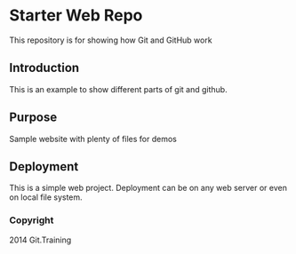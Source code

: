 # Starter Web Repo

This repository is for showing how Git and GitHub work

## Introduction

This is an example to show different parts of git and github.

## Purpose

Sample website with plenty of files for demos

## Deployment
This is a simple web project. Deployment can be on any web server or even on local file system.

### Copyright
2014 Git.Training